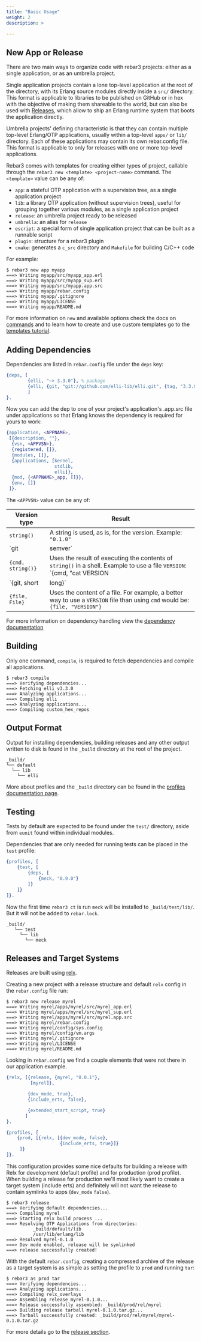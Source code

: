 ```yaml
---
title: "Basic Usage"
weight: 2
description: >

---
```


## New App or Release

There are two main ways to organize code with rebar3 projects: either as a single application, or as an umbrella project.

Single application projects contain a lone top-level application at the root of the directory, with its Erlang source modules directly inside a `src/` directory. This format is applicable to libraries to be published on GitHub or in hex with the objective of making them shareable to the world, but can also be used with [Releases](/docs/deployment/releases), which allow to ship an Erlang runtime system that boots the application directly.

Umbrella projects' defining characteristic is that they can contain multiple top-level Erlang/OTP applications, usually within a top-level `apps/` or `lib/` directory. Each of these applications may contain its own rebar.config file. This format is applicable to only for releases with one or more top-level applications.

Rebar3 comes with templates for creating either types of project, callable through the `rebar3 new <template> <project-name>` command. The `<template>` value can be any of:

- `app`: a stateful OTP application with a supervision tree, as a single application project
- `lib`: a library OTP application (without supervision trees), useful for grouping together various modules, as a single application project
- `release`: an umbrella project ready to be released
- `umbrella`: an alias for `release`
- `escript`: a special form of single application project that can be built as a runnable script
- `plugin`: structure for a rebar3 plugin
- `cmake`: generates a `c_src` directory and `Makefile` for building C/C++ code

For example:

```shell
$ rebar3 new app myapp
===> Writing myapp/src/myapp_app.erl
===> Writing myapp/src/myapp_sup.erl
===> Writing myapp/src/myapp.app.src
===> Writing myapp/rebar.config
===> Writing myapp/.gitignore
===> Writing myapp/LICENSE
===> Writing myapp/README.md
```

For more information on `new` and available options check the docs on [commands](/docs/commands) and to learn how to create and use custom templates go to the [templates tutorial](/docs/tutorials/templates).

## Adding Dependencies

Dependencies are listed in `rebar.config` file under the `deps` key:

```erlang
{deps, [
        {elli, "~> 3.3.0"}, % package
        {elli, {git, "git://github.com/elli-lib/elli.git", {tag, "3.3.0"}}} % alternatively, source
        ]
}.
```

Now you can add the dep to one of your project's application's .app.src file under applications so that Erlang knows the dependency is required for yours to work:

```erlang
{application, <APPNAME>,
 [{description, ""},
  {vsn, <APPVSN>},
  {registered, []},
  {modules, []},
  {applications, [kernel,
                  stdlib,
                  elli]},
  {mod, {<APPNAME>_app, []}},
  {env, []}
 ]}.
```

The `<APPVSN>` value can be any of:

| Version type | Result |
| --------------------- | ------------------------------------------------------------- |
| `string()` | A string is used, as is, for the version. Example: `"0.1.0"`|
| `git | semver`  | Uses the latest git tag on the repo to construct the version. |
| `{cmd, string()}`     | Uses the result of executing the contents of `string()` in a shell. Example to use a file `VERSION`: `{cmd, "cat VERSION | tr -d '[:space:]'"}` |
| `{git, short | long}` | Uses either the short (8 characters) or the full Git ref. of the current commit. |
| `{file, File}` | Uses the content of a file. For example, a better way to use a `VERSION` file than using `cmd` would be: `{file, "VERSION"}` |

For more information on dependency handling view the [dependency documentation](/docs/configuration/dependencies)

## Building

Only one command, `compile`, is required to fetch dependencies and compile all applications.

```shell
$ rebar3 compile
===> Verifying dependencies...
===> Fetching elli v3.3.0
===> Analyzing applications...
===> Compiling elli
===> Analyzing applications...
===> Compiling custom_hex_repos
```

## Output Format

Output for installing dependencies, building releases and any other output written to disk is found in the `_build` directory at the root of the project.

```shell
_build/
└── default
  └── lib
    └── elli
```

More about profiles and the `_build` directory can be found in the [profiles documentation page](/docs/configuration/profiles).

## Testing

Tests by default are expected to be found under the `test/` directory, aside from `eunit` found within individual modules.

Dependencies that are only needed for running tests can be placed in the `test` profile:

```erlang
{profiles, [
    {test, [
        {deps, [
            {meck, "0.9.0"}
        ]}
    ]}
]}.
```

Now the first time `rebar3 ct` is run `meck` will be installed to `_build/test/lib/`. But it will not be added to `rebar.lock`.

```shell
_build/
   └── test
     └── lib
       └── meck
```

## Releases and Target Systems

Releases are built using [relx](https://github.com/erlware/relx).

Creating a new project with a release structure and default `relx` config in the `rebar.config` file run:

```shell
$ rebar3 new release myrel
===> Writing myrel/apps/myrel/src/myrel_app.erl
===> Writing myrel/apps/myrel/src/myrel_sup.erl
===> Writing myrel/apps/myrel/src/myrel.app.src
===> Writing myrel/rebar.config
===> Writing myrel/config/sys.config
===> Writing myrel/config/vm.args
===> Writing myrel/.gitignore
===> Writing myrel/LICENSE
===> Writing myrel/README.md
```

Looking in `rebar.config` we find a couple elements that were not there in our application example.

```erlang
{relx, [{release, {myrel, "0.0.1"},
         [myrel]},

        {dev_mode, true},
        {include_erts, false},

        {extended_start_script, true}
       ]
}.

{profiles, [
    {prod, [{relx, [{dev_mode, false},
                    {include_erts, true}]}
     ]}
]}.
```

This configuration provides some nice defaults for building a release with Relx for development (default profile) and for production (prod profile). When building a release for production we'll most likely want to create a target system (include erts) and definitely will not want the release to contain symlinks to apps (`dev_mode` `false`).

```shell
$ rebar3 release
===> Verifying default dependencies...
===> Compiling myrel
===> Starting relx build process ...
===> Resolving OTP Applications from directories:
          _build/default/lib
          /usr/lib/erlang/lib
===> Resolved myrel-0.1.0
===> Dev mode enabled, release will be symlinked
===> release successfully created!
```

With the default `rebar.config`, creating a compressed archive of the release as a target system is as simple as setting the profile to `prod` and running `tar`:

```shell
$ rebar3 as prod tar
===> Verifying dependencies...
===> Analyzing applications...
===> Compiling relx_overlays
===> Assembling release myrel-0.1.0...
===> Release successfully assembled: _build/prod/rel/myrel
===> Building release tarball myrel-0.1.0.tar.gz...
===> Tarball successfully created: _build/prod/rel/myrel/myrel-0.1.0.tar.gz
```

For more details go to the [release section](/docs/deployment/releases).
